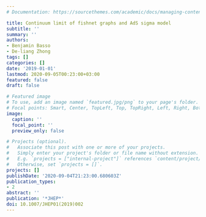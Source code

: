 ```yaml
---
# Documentation: https://sourcethemes.com/academic/docs/managing-content/

title: Continuum limit of fishnet graphs and AdS sigma model
subtitle: ''
summary: ''
authors:
- Benjamin Basso
- De-liang Zhong
tags: []
categories: []
date: '2019-01-01'
lastmod: 2020-09-05T00:23:00+03:00
featured: false
draft: false

# Featured image
# To use, add an image named `featured.jpg/png` to your page's folder.
# Focal points: Smart, Center, TopLeft, Top, TopRight, Left, Right, BottomLeft, Bottom, BottomRight.
image:
  caption: ''
  focal_point: ''
  preview_only: false

# Projects (optional).
#   Associate this post with one or more of your projects.
#   Simply enter your project's folder or file name without extension.
#   E.g. `projects = ["internal-project"]` references `content/project/deep-learning/index.md`.
#   Otherwise, set `projects = []`.
projects: []
publishDate: '2020-09-04T21:23:00.680603Z'
publication_types:
- 2
abstract: ''
publication: '*JHEP*'
doi: 10.1007/JHEP01(2019)002
---
```

